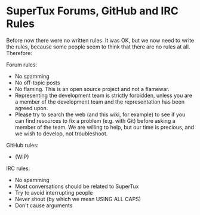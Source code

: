 # SuperTux Forums, GitHub and IRC Rules

Before now there were no written rules. It was OK, but we now need to write the rules, because some people seem to think that there are no rules at all. Therefore:

Forum rules:

 - No spamming
 - No off-topic posts
 - No flaming. This is an open source project and not a flamewar.
 - Representing the development team is strictly forbidden, unless you are a member of the development team and the representation has been agreed upon.
 - Please try to search the web (and this wiki, for example) to see if you can find resources to fix a problem (e.g. with Git) before asking a member of the team. We are willing to help, but our time is precious, and we wish to develop, not troubleshoot.
 
GitHub rules:

 - (WIP)

IRC rules:

 - No spamming
 - Most conversations should be related to SuperTux
 - Try to avoid interrupting people
 - Never shout (by which we mean USING ALL CAPS)
 - Don't cause arguments
 
